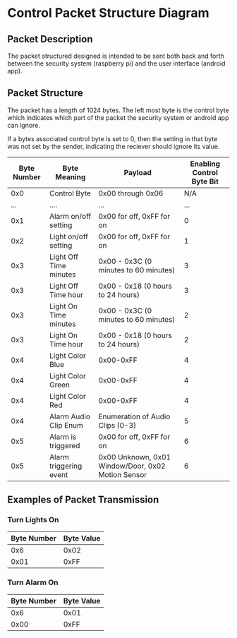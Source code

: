 # Control Packet Structure Diagram


## Packet Description
The packet structured designed is intended to be sent both back and forth between the security system (raspberry pi)
and the user interface (android app). 

## Packet Structure
The packet has a length of 1024 bytes. The left most byte is the control byte which indicates which 
part of the packet the security system or android app can ignore. 

If a bytes associated control byte is set to 0, then the setting in that byte was not set by the sender, 
indicating the reciever should ignore its value. 

| Byte Number | Byte Meaning           | Payload                                            | Enabling Control Byte Bit |
| ----------- | ---------------------- | -------------------------------------------------- | ------------------------- |
| 0x0         | Control Byte           | 0x00 through 0x06                                  | N/A                       |
| ...         | ....                   | ...                                                | ...                       |
| 0x1         | Alarm on/off setting   | 0x00 for off, 0xFF for on                          | 0                         |
| 0x2         | Light on/off setting   | 0x00 for off, 0xFF for on                          | 1                         |
| 0x3         | Light Off Time minutes | 0x00 - 0x3C (0 minutes to 60 minutes)              | 3                         |
| 0x3         | Light Off Time hour    | 0x00 - 0x18 (0 hours to 24 hours)                  | 3                         |
| 0x3         | Light On Time minutes  | 0x00 - 0x3C (0 minutes to 60 minutes)              | 2                         |
| 0x3         | Light On Time hour     | 0x00 - 0x18 (0 hours to 24 hours)                  | 2                         |
| 0x4         | Light Color Blue       | 0x00-0xFF                                          | 4                         |
| 0x4         | Light Color Green      | 0x00-0xFF                                          | 4                         |
| 0x4         | Light Color Red        | 0x00-0xFF                                          | 4                         |
| 0x4         | Alarm Audio Clip Enum  | Enumeration of Audio Clips (0-3)                   | 5                         |
| 0x5         | Alarm is triggered     | 0x00 for off, 0xFF for on                          | 6                         |
| 0x5         | Alarm triggering event | 0x00 Unknown, 0x01 Window/Door, 0x02 Motion Sensor | 6                         |

## Examples of Packet Transmission
### Turn Lights On
| Byte Number | Byte Value |
| ----------- | ---------- |
| 0x6         | 0x02       |
| 0x01        | 0xFF       |
### Turn Alarm On
| Byte Number | Byte Value |
| ----------- | ---------- |
| 0x6         | 0x01       |
| 0x00        | 0xFF       |
